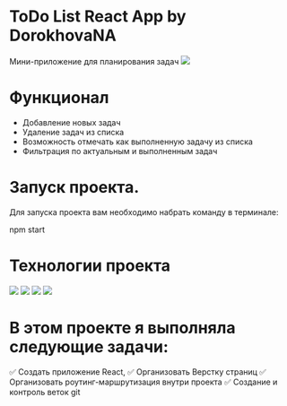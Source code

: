 # ToDo List React App by DorokhovaNA

Мини-приложение для планирования задач
![](../master/files/Screenshot_6.png)

# Функционал

+ Добавление новых задач
+ Удаление задач из списка
+ Возможность отмечать как выполненную задачу из списка
+ Фильтрация по актуальным и выполненным задач
# Запуск проекта.
Для запуска проекта вам необходимо набрать команду в терминале:

npm start

# Технологии проекта
![](../master/files/react.svg) ![](../master/files/react-router.svg) ![](../master/files/js.svg) ![](../master/files/prettier.svg)
# В этом проекте я выполняла следующие задачи:
✅ Создать приложение React,
✅ Организовать Верстку страниц
✅ Организовать роутинг-маршрутизация внутри проекта
✅ Создание и контроль веток git